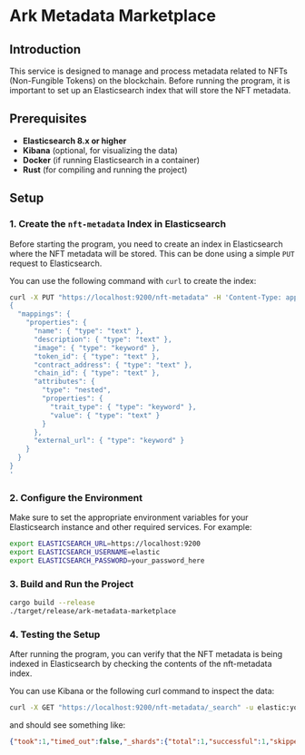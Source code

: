 # Ark Metadata Marketplace

## Introduction

This service is designed to manage and process metadata related to NFTs (Non-Fungible Tokens) on the blockchain. Before running the program, it is important to set up an Elasticsearch index that will store the NFT metadata.

## Prerequisites

- **Elasticsearch 8.x or higher**
- **Kibana** (optional, for visualizing the data)
- **Docker** (if running Elasticsearch in a container)
- **Rust** (for compiling and running the project)

## Setup

### 1. Create the `nft-metadata` Index in Elasticsearch

Before starting the program, you need to create an index in Elasticsearch where the NFT metadata will be stored. This can be done using a simple `PUT` request to Elasticsearch.

You can use the following command with `curl` to create the index:

```bash
curl -X PUT "https://localhost:9200/nft-metadata" -H 'Content-Type: application/json' -u elastic:your_password_here -k -d'
{
  "mappings": {
    "properties": {
      "name": { "type": "text" },
      "description": { "type": "text" },
      "image": { "type": "keyword" },
      "token_id": { "type": "text" },
      "contract_address": { "type": "text" },
      "chain_id": { "type": "text" },
      "attributes": {
        "type": "nested",
        "properties": {
          "trait_type": { "type": "keyword" },
          "value": { "type": "text" }
        }
      },
      "external_url": { "type": "keyword" }
    }
  }
}
'
```
### 2. Configure the Environment

Make sure to set the appropriate environment variables for your Elasticsearch instance and other required services. For example:

```bash
export ELASTICSEARCH_URL=https://localhost:9200
export ELASTICSEARCH_USERNAME=elastic
export ELASTICSEARCH_PASSWORD=your_password_here
```

### 3. Build and Run the Project
```bash
cargo build --release
./target/release/ark-metadata-marketplace
```

### 4. Testing the Setup
After running the program, you can verify that the NFT metadata is being indexed in Elasticsearch by checking the contents of the nft-metadata index.

You can use Kibana or the following curl command to inspect the data:
```bash
curl -X GET "https://localhost:9200/nft-metadata/_search" -u elastic:your_password_here -k
```

and should see something like:
```json
{"took":1,"timed_out":false,"_shards":{"total":1,"successful":1,"skipped":0,"failed":0},"hits":{"total":{"value":0,"relation":"eq"},"max_score":null,"hits":[]}}
```
